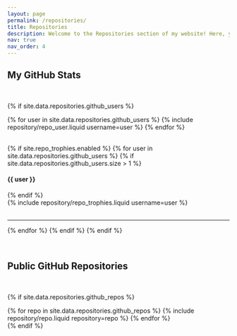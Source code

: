 ```yaml
---
layout: page
permalink: /repositories/
title: Repositories
description: Welcome to the Repositories section of my website! Here, you'll find links to my public GitHub repositories, showcasing the projects I've created and the code I've developed, primarily in Python. As a beginner in coding, I'm excited to share my journey from novice to expert. I hope you enjoy following along as I learn, grow, and improve my skills in the world of programming.
nav: true
nav_order: 4
---
```


## My GitHub Stats

<br/>

{% if site.data.repositories.github_users %}

<div class="repositories d-flex flex-wrap flex-md-row flex-column justify-content-between align-items-center">
  {% for user in site.data.repositories.github_users %}
    {% include repository/repo_user.liquid username=user %}
  {% endfor %}
</div>

<br/>

{% if site.repo_trophies.enabled %}
{% for user in site.data.repositories.github_users %}
{% if site.data.repositories.github_users.size > 1 %}

  <h4>{{ user }}</h4>
  {% endif %}
  <div class="repositories d-flex flex-wrap flex-md-row flex-column justify-content-between align-items-center">
  {% include repository/repo_trophies.liquid username=user %}
  </div>

<br/>

---

{% endfor %}
{% endif %}
{% endif %}

<br/>

## Public GitHub Repositories

<br/>

{% if site.data.repositories.github_repos %}

<div class="repositories d-flex flex-wrap flex-md-row flex-column justify-content-between align-items-center">
  {% for repo in site.data.repositories.github_repos %}
    {% include repository/repo.liquid repository=repo %}
  {% endfor %}
</div>
{% endif %}
